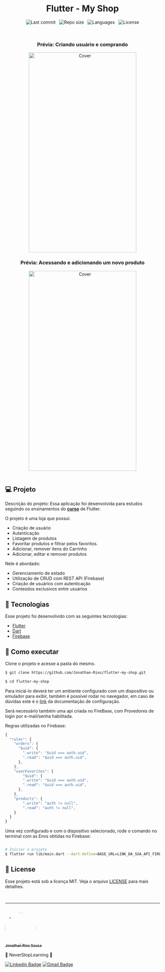 <h1 align="center">Flutter - My Shop</h1>

<p align="center">

<div align="center">

  ![Last commit](https://img.shields.io/github/last-commit/Jonathan-Rios/flutter-my-shop?color=4DA1CD 'Last commit') &nbsp;
  ![Repo size](https://img.shields.io/github/repo-size/Jonathan-Rios/flutter-my-shop?color=4DA1CD 'Repo size') &nbsp;
  ![Languages](https://img.shields.io/github/languages/count/Jonathan-Rios/flutter-my-shop?color=4DA1CD 'Languages') &nbsp;
    <img 
      alt="License"
      src="https://img.shields.io/static/v1?label=license&message=MIT&color=E51C44&labelColor=0A1033"
    />
  </p>
  
</div>

<br>

<h3 align="center">Prévia: Criando usuário e comprando</h3>

<div align="center">
  <img src=".github/project_preview_01.gif?style=flat" alt="Cover" width="350" height="650">
</div>

<h3 align="center">Prévia: Acessando e adicionando um novo produto</h3>

<div align="center">
  <img src=".github/project_preview_02.gif?style=flat" alt="Cover" width="350" height="650">
</div>


<br>

## 💻 Projeto
Descrição do projeto:
Essa aplicação foi desenvolvida para estudos seguindo os ensinamentos do **[curso](https://www.udemy.com/course/curso-flutter/)** de Flutter.

O projeto é uma loja que possui:
  * Criação de usuário
  * Autenticação
  * Listagem de produtos
  * Favoritar produtos e filtrar pelos favoritos.
  * Adicionar, remover itens do Carrinho
  * Adicionar, editar e remover produtos

Nele é abordado:
  * Gerenciamento de estado
  * Utilização de CRUD com REST API (Firebase)
  * Criação de usuários com autenticação
  * Conteúdos exclusivos entre usuários

 
## 🧪 Tecnologias

Esse projeto foi desenvolvido com as seguintes tecnologias:

- [Flutter](https://flutter.dev/)
- [Dart](https://dart.dev/)
- [Firebase](https://firebase.google.com/)


## 🚀 Como executar

Clone o projeto e acesse a pasta do mesmo.

```bash
$ git clone https://github.com/Jonathan-Rios/flutter-my-shop.git

$ cd flutter-my-shop
```

Para iniciá-lo deverá ter um ambiente configurado com um dispositivo ou emulador para exibir, também é possível rodar no navegador, em caso de dúvidas este é o [link](https://docs.flutter.dev/get-started/install) da documentação de configuração.

Será necessário também uma api criada no FireBase, com Provedores de login por e-mail/senha habilitada.

Regras utilizadas no Firebase:

```javascript
{
  "rules": {
    "orders": {
      "$uid": {
        ".write": "$uid === auth.uid",
        ".read": "$uid === auth.uid",
      },
    },
    "userFavorites": {
    	"$uid": {
      	".write": "$uid === auth.uid",
        ".read": "$uid === auth.uid",
      },
    },
    "products": {
        ".write": "auth != null",
        ".read": "auth != null",
    }
  }
}
```

Uma vez configurado e com o dispositivo selecionado, rode o comando no terminal com as Envs obtidas no Firebase:
```bash

# Iniciar o projeto
$ flutter run lib/main.dart --dart-define=BASE_URL=LINK_DA_SUA_API_FIREBASE --dart-define=WEB_API_KEY=SUA_WEB_API_KEY

```

## 📝 License

Esse projeto está sob a licença MIT. Veja o arquivo [LICENSE](./LICENSE.md) para mais detalhes.

<br />
 
---
<br />

<a href="https://github.com/Jonathan-Rios">
 <img src="https://github.com/Jonathan-Rios.png" width="100px;" alt="" style="border-radius:50%" />
 <br />
 <sub><b>Jonathan Rios Sousa</b></sub></a>

💠 NeverStopLearning 💠
 

[![Linkedin Badge](https://img.shields.io/badge/-Jonathan-blue?style=flat-square&logo=Linkedin&logoColor=white&link=https://www.linkedin.com/in/jonathan-rios-sousa-19b3431b6/)](https://www.linkedin.com/in/jonathan-rios-sousa-19b3431b6/) 
[![Gmail Badge](https://img.shields.io/badge/-jonathan.riosousa@gmail.com-c14438?style=flat-square&logo=Gmail&logoColor=white&link=mailto:jonathan.riosousa@gmail.com)](mailto:jonathan.riosousa@gmail.com)